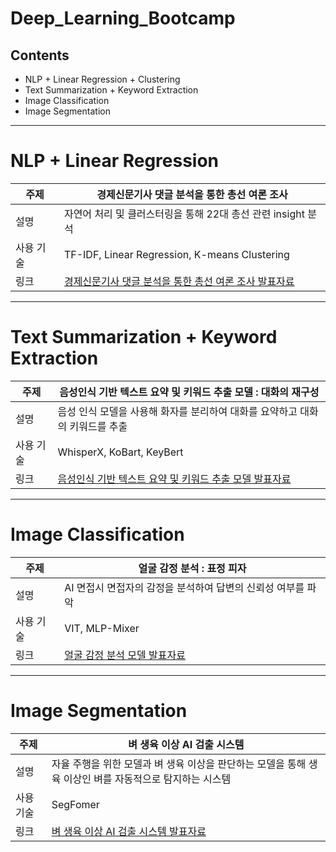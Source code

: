 # Deep_Learning_Bootcamp

## Contents
+ NLP + Linear Regression + Clustering
+ Text Summarization + Keyword Extraction
+ Image Classification
+ Image Segmentation
  
---
  
  
# NLP + Linear Regression
| 주제       | 경제신문기사 댓글 분석을 통한 총선 여론 조사                                     |
|------------|----------------------------------------------------------------------------------|
| 설명       | 자연어 처리 및 클러스터링을 통해 22대 총선 관련 insight 분석                     |
| 사용 기술  | TF-IDF, Linear Regression, K-means Clustering                                    |
| 링크       | [경제신문기사 댓글 분석을 통한 총선 여론 조사 발표자료](https://github.com/choiyongwoo/Deep_Learning_Bootcamp/blob/main/text_mining_project_1/text_mining_project1_%EB%B0%9C%ED%91%9C%EC%9E%90%EB%A3%8C.pdf) |
  
  
---
  
  
# Text Summarization + Keyword Extraction
| 주제       | 음성인식 기반 텍스트 요약 및 키워드 추출 모델 : 대화의 재구성                                    |
|------------|----------------------------------------------------------------------------------|
| 설명       | 음성 인식 모델을 사용해 화자를 분리하여 대화를 요약하고 대화의 키워드를 추출           |
| 사용 기술  | WhisperX, KoBart, KeyBert                                    |
| 링크       | [음성인식 기반 텍스트 요약 및 키워드 추출 모델 발표자료](https://github.com/choiyongwoo/Deep_Learning_Bootcamp/blob/main/text_mining_project_2/text_mining_project2_%EB%B0%9C%ED%91%9C%EC%9E%90%EB%A3%8C.pdf)|


---


# Image Classification
| 주제       | 얼굴 감정 분석 : 표정 피자                                   |
|------------|----------------------------------------------------------------------------------|
| 설명       | AI 면접시 면접자의 감정을 분석하여 답변의 신뢰성 여부를 파악           |
| 사용 기술  | VIT, MLP-Mixer                                    |
| 링크       | [얼굴 감정 분석 모델 발표자료](https://github.com/choiyongwoo/Deep_Learning_Bootcamp/blob/main/image_project1/image_project1_%EB%B0%9C%ED%91%9C%EC%9E%90%EB%A3%8C.pdf)|


---


# Image Segmentation
| 주제       | 벼 생육 이상 AI 검출 시스템                                   |
|------------|----------------------------------------------------------------------------------|
| 설명       | 자율 주행을 위한 모델과 벼 생육 이상을 판단하는 모델을 통해 생육 이상인 벼를 자동적으로 탐지하는 시스템            |
| 사용 기술   | SegFomer                          |
| 링크       | [벼 생육 이상 AI 검출 시스템 발표자료](https://github.com/choiyongwoo/Deep_Learning_Bootcamp/blob/main/image_project2/image_project2_%EB%B0%9C%ED%91%9C%EC%9E%90%EB%A3%8C.pdf)|


